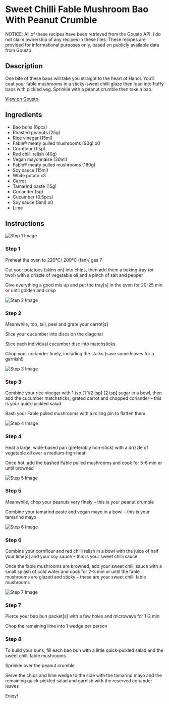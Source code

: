 # Sweet Chilli Fable Mushroom Bao With Peanut Crumble

NOTICE: All of these recipes have been retrieved from the Gousto API. I do not claim ownership of any recipes in these files. These recipes are provided for informational purposes only, based on publicly available data from Gousto.

## Description

One bite of these baos will take you straight to the heart of Hanoi. You’ll coat your fable mushrooms in a sticky-sweet chilli glaze then load into fluffy baos with pickled veg. Sprinkle with a peanut crumble then take a bao.

[View on Gousto](https://www.gousto.co.uk/recipes/cookbook/sweet-chilli-fable-bao-mushroom-with-peanut-crumble-tamarind-mayo)

## Ingredients

- Bao buns (6pcs)
- Roasted peanuts (25g)
- Rice vinegar (15ml)
- Fable® meaty pulled mushrooms (90g) x0
- Cornflour (1tsp)
- Red chilli relish (40g)
- Vegan mayonnaise (30ml)
- Fable® meaty pulled mushrooms (180g)
- Soy sauce (15ml)
- White potato x3
- Carrot
- Tamarind paste (15g)
- Coriander (5g)
- Cucumber (0.5pcs)
- Soy sauce (8ml) x0
- Lime

## Instructions

![Step 1 Image](https://production-media.gousto.co.uk/cms/recipe-step-image/step-1-copy-6-1678455543985-x200.jpg)

### Step 1

Preheat the oven to 220°C/ 200°C (fan)/ gas 7

Cut your potatoes (skins on) into chips, then add them a baking tray (or two!) with a drizzle of vegetable oil and a pinch of salt and pepper

Give everything a good mix up and put the tray[s] in the oven for 20-25 min or until golden and crisp

![Step 2 Image](https://production-media.gousto.co.uk/cms/recipe-step-image/step-2-copy-3-1678455550756-x200.jpg)

### Step 2

Meanwhile, top, tail, peel and grate your carrot[s]

Slice your cucumber into discs on the diagonal

Slice each individual cucumber disc into matchsticks

Chop your coriander finely, including the stalks (save some leaves for a garnish!)

![Step 3 Image](https://production-media.gousto.co.uk/cms/recipe-step-image/step-3-copy-2-1678455560497-x200.jpg)

### Step 3

Combine your rice vinegar with 1 tsp <span class="text-purple">[1 1/2 tsp] </span><span class="text-danger">[2 tsp]</span> sugar in a bowl, then add the cucumber matchsticks, grated carrot and chopped coriander – this is your quick-pickled salad

Bash your Fable pulled mushrooms with a rolling pin to flatten them

![Step 4 Image](https://production-media.gousto.co.uk/cms/recipe-step-image/step-4-copy-2-1678455585479-x200.jpg)

### Step 4

Heat a large, wide-based pan (preferably non-stick) with a drizzle of vegetable oil over a medium-high heat

Once hot, add the bashed Fable pulled mushrooms and cook for 5-6 min or until browned

![Step 5 Image](https://production-media.gousto.co.uk/cms/recipe-step-image/step-5-copy-3-1678455592501-x200.jpg)

### Step 5

Meanwhile, chop your peanuts very finely – this is your peanut crumble

Combine your tamarind paste and vegan mayo in a bowl – this is your tamarind mayo

![Step 6 Image](https://production-media.gousto.co.uk/cms/recipe-step-image/step-6-copy-2-1678455601809-x200.jpg)

### Step 6

Combine your cornflour and red chilli relish in a bowl with the juice of half your lime[s] and your soy sauce  – this is your sweet chilli sauce

Once the fable mushrooms are browned, add your sweet chilli sauce with a small splash of cold water and cook for 2-3 min or until the fable mushrooms are glazed and sticky – these are your sweet chilli fable mushrooms

![Step 7 Image](https://production-media.gousto.co.uk/cms/recipe-step-image/step-7-copy-2-1678455612022-x200.jpg)

### Step 7

Pierce your bao bun packet[s] with a few holes and microwave for 1-2 min

Chop the remaining lime into 1 wedge per person

### Step 8

To build your buns, fill each bao bun with a little quick-pickled salad and the sweet chilli fable mushrooms

Sprinkle over the peanut crumble

Serve the chips and lime wedge to the side with the tamarind mayo and the remaining quick-pickled salad and garnish with the reserved coriander leaves

Enjoy!

